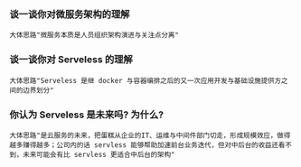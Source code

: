 ### 谈一谈你对微服务架构的理解
    大体思路"微服务本质是人员组织架构演进与关注点分离"


### 谈一谈你对 Serveless 的理解
    大体思路"Serveless 是继 docker 与容器编排之后的又一次应用开发与基础设施提供方之间的边界划分"

### 你认为 Serveless 是未来吗? 为什么?
    大体思路"是云服务的未来，把蛋糕从企业的IT、运维与中间件部门切走，形成规模效应，做得越多赚得越多；公司内的话 servless 能够帮助加速前台业务迭代，但对中后台的收益还看不到，未来可能会有比 servless 更适合中后台的架构"